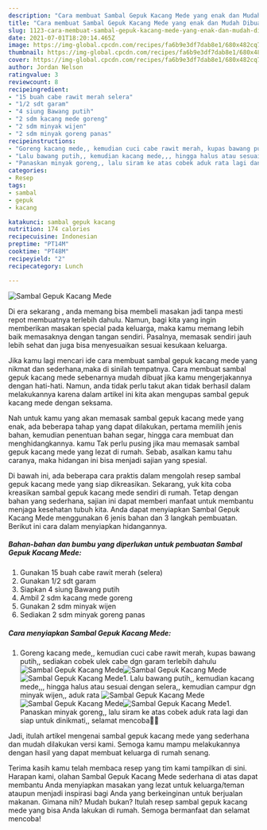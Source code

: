 ```yaml
---
description: "Cara membuat Sambal Gepuk Kacang Mede yang enak dan Mudah Dibuat"
title: "Cara membuat Sambal Gepuk Kacang Mede yang enak dan Mudah Dibuat"
slug: 1123-cara-membuat-sambal-gepuk-kacang-mede-yang-enak-dan-mudah-dibuat
date: 2021-07-01T18:20:14.465Z
image: https://img-global.cpcdn.com/recipes/fa6b9e3df7dab8e1/680x482cq70/sambal-gepuk-kacang-mede-foto-resep-utama.jpg
thumbnail: https://img-global.cpcdn.com/recipes/fa6b9e3df7dab8e1/680x482cq70/sambal-gepuk-kacang-mede-foto-resep-utama.jpg
cover: https://img-global.cpcdn.com/recipes/fa6b9e3df7dab8e1/680x482cq70/sambal-gepuk-kacang-mede-foto-resep-utama.jpg
author: Jordan Nelson
ratingvalue: 3
reviewcount: 8
recipeingredient:
- "15 buah cabe rawit merah selera"
- "1/2 sdt garam"
- "4 siung Bawang putih"
- "2 sdm kacang mede goreng"
- "2 sdm minyak wijen"
- "2 sdm minyak goreng panas"
recipeinstructions:
- "Goreng kacang mede,, kemudian cuci cabe rawit merah, kupas bawang putih,, sediakan cobek ulek cabe dgn garam terlebih dahulu"
- "Lalu bawang putih,, kemudian kacang mede,,, hingga halus atau sesuai dengan selera,, kemudian campur dgn minyak wijen,, aduk rata"
- "Panaskan minyak goreng,, lalu siram ke atas cobek aduk rata lagi dan siap untuk dinikmati,, selamat mencoba🙏😊"
categories:
- Resep
tags:
- sambal
- gepuk
- kacang

katakunci: sambal gepuk kacang 
nutrition: 174 calories
recipecuisine: Indonesian
preptime: "PT14M"
cooktime: "PT48M"
recipeyield: "2"
recipecategory: Lunch

---
```



![Sambal Gepuk Kacang Mede](https://img-global.cpcdn.com/recipes/fa6b9e3df7dab8e1/680x482cq70/sambal-gepuk-kacang-mede-foto-resep-utama.jpg)

Di era  sekarang , anda memang bisa membeli masakan jadi tanpa mesti repot membuatnya terlebih dahulu. Namun, bagi kita yang ingin memberikan masakan special pada keluarga, maka kamu memang lebih baik memasaknya dengan tangan sendiri. Pasalnya, memasak sendiri jauh lebih sehat dan juga bisa menyesuaikan sesuai kesukaan keluarga.

Jika kamu lagi mencari ide cara membuat sambal gepuk kacang mede yang nikmat dan sederhana,maka di sinilah tempatnya. Cara membuat sambal gepuk kacang mede  sebenarnya mudah dibuat jika kamu mengerjakannya dengan hati-hati. Namun, anda tidak perlu takut akan tidak berhasil dalam melakukannya 
karena dalam artikel ini kita akan mengupas sambal gepuk kacang mede dengan seksama.  



Nah untuk kamu yang akan memasak sambal gepuk kacang mede yang enak, ada beberapa tahap yang dapat dilakukan, pertama memilih jenis bahan, kemudian penentuan bahan segar, hingga cara membuat dan menghidangkannya. kamu Tak perlu pusing jika mau memasak sambal gepuk kacang mede yang lezat di rumah. Sebab, asalkan kamu  tahu caranya, maka hidangan ini bisa menjadi sajian yang spesial.

Di bawah ini, ada beberapa cara praktis  dalam mengolah resep sambal gepuk kacang mede yang siap dikreasikan. Sekarang, yuk kita coba kreasikan sambal gepuk kacang mede sendiri di rumah. Tetap dengan bahan yang sederhana, sajian ini dapat memberi manfaat untuk membantu menjaga kesehatan tubuh kita. Anda dapat menyiapkan Sambal Gepuk Kacang Mede menggunakan 6 jenis bahan dan 3 langkah pembuatan. Berikut ini cara dalam menyiapkan hidangannya.

<!--inarticleads1-->

##### Bahan-bahan dan bumbu yang diperlukan untuk pembuatan Sambal Gepuk Kacang Mede:

1. Gunakan 15 buah cabe rawit merah (selera)
1. Gunakan 1/2 sdt garam
1. Siapkan 4 siung Bawang putih
1. Ambil 2 sdm kacang mede goreng
1. Gunakan 2 sdm minyak wijen
1. Sediakan 2 sdm minyak goreng panas




<!--inarticleads2-->

##### Cara menyiapkan Sambal Gepuk Kacang Mede:

1. Goreng kacang mede,, kemudian cuci cabe rawit merah, kupas bawang putih,, sediakan cobek ulek cabe dgn garam terlebih dahulu
<img src="https://img-global.cpcdn.com/steps/2f1eb6e0470aaad8/160x128cq70/sambal-gepuk-kacang-mede-langkah-memasak-1-foto.jpg" alt="Sambal Gepuk Kacang Mede"><img src="https://img-global.cpcdn.com/steps/8643317bb3596655/160x128cq70/sambal-gepuk-kacang-mede-langkah-memasak-1-foto.jpg" alt="Sambal Gepuk Kacang Mede"><img src="https://img-global.cpcdn.com/steps/94de834d81385260/160x128cq70/sambal-gepuk-kacang-mede-langkah-memasak-1-foto.jpg" alt="Sambal Gepuk Kacang Mede">1. Lalu bawang putih,, kemudian kacang mede,,, hingga halus atau sesuai dengan selera,, kemudian campur dgn minyak wijen,, aduk rata
<img src="https://img-global.cpcdn.com/steps/44edc4a270af608c/160x128cq70/sambal-gepuk-kacang-mede-langkah-memasak-2-foto.jpg" alt="Sambal Gepuk Kacang Mede"><img src="https://img-global.cpcdn.com/steps/ae855151343fd796/160x128cq70/sambal-gepuk-kacang-mede-langkah-memasak-2-foto.jpg" alt="Sambal Gepuk Kacang Mede"><img src="https://img-global.cpcdn.com/steps/0363366f0d561f1b/160x128cq70/sambal-gepuk-kacang-mede-langkah-memasak-2-foto.jpg" alt="Sambal Gepuk Kacang Mede">1. Panaskan minyak goreng,, lalu siram ke atas cobek aduk rata lagi dan siap untuk dinikmati,, selamat mencoba🙏😊




Jadi, itulah artikel mengenai  sambal gepuk kacang mede  yang sederhana dan mudah dilakukan versi kami. Semoga kamu mampu melakukannya dengan hasil yang dapat membuat keluarga di rumah senang. 

Terima kasih kamu telah membaca resep yang tim kami tampilkan di sini. Harapan kami, olahan  Sambal Gepuk Kacang Mede sederhana di atas dapat membantu Anda menyiapkan masakan yang lezat untuk keluarga/teman ataupun menjadi inspirasi bagi Anda yang berkeinginan untuk berjualan makanan. Gimana nih? Mudah bukan? Itulah resep sambal gepuk kacang mede yang bisa Anda lakukan di rumah. Semoga bermanfaat dan selamat mencoba!

